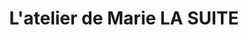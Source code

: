 ---
title: "L'atelier de Marie LA SUITE"
url: /bonsecours/latelier-de-marie-la-suite/
shop: coiffeur
---